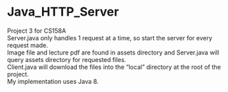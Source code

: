 # Java_HTTP_Server
Project 3 for CS158A\
Server.java only handles 1 request at a time, so start the server for every request made.\
Image file and lecture pdf are found in assets directory and Server.java will query assets directory for requested files.\
Client.java will download the files into the “local” directory at the root of the project.\
My implementation uses Java 8.
